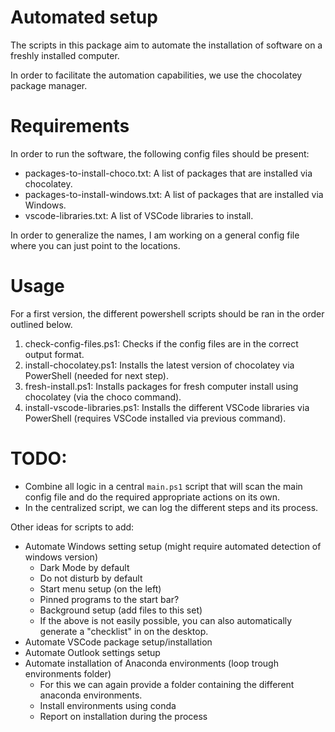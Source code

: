 # Automated setup
The scripts in this package aim to automate the installation of software on a freshly installed computer.

In order to facilitate the automation capabilities, we use the chocolatey package manager.

# Requirements
In order to run the software, the following config files should be present:
- packages-to-install-choco.txt: A list of packages that are installed via chocolatey.
- packages-to-install-windows.txt: A list of packages that are installed via Windows.
- vscode-libraries.txt: A list of VSCode libraries to install.

In order to generalize the names, I am working on a general config file where you can just point to the locations.

# Usage
For a first version, the different powershell scripts should be ran in the order outlined below.

1. check-config-files.ps1: Checks if the config files are in the correct output format.
2. install-chocolatey.ps1: Installs the latest version of chocolatey via PowerShell (needed for next step).
3. fresh-install.ps1: Installs packages for fresh computer install using chocolatey (via the choco command).
4. install-vscode-libraries.ps1: Installs the different VSCode libraries via PowerShell (requires VSCode installed via previous command).


# TODO: 
- Combine all logic in a central `main.ps1` script that will scan the main config file and do the required appropriate actions on its own. 
- In the centralized script, we can log the different steps and its process.

Other ideas for scripts to add:
- Automate Windows setting setup (might require automated detection of windows version)
  - Dark Mode by default
  - Do not disturb by default
  - Start menu setup (on the left)
  - Pinned programs to the start bar?
  - Background setup (add files to this set)
  - If the above is not easily possible, you can also automatically generate a "checklist" in on the desktop.
- Automate VSCode package setup/installation
- Automate Outlook settings setup
- Automate installation of Anaconda environments (loop trough environments folder)
  - For this we can again provide a folder containing the different anaconda environments.
  - Install environments using conda
  - Report on installation during the process

